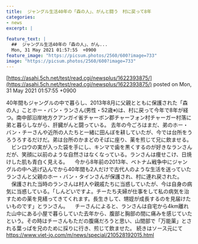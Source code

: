 ```yaml
---
title:  ジャングル生活40年の「森の人」、がんと闘う　村に戻って8年  
categories:
- news
excerpt: |
  
feature_text: |
  ##  ジャングル生活40年の「森の人」、がん...
  Mon, 31 May 2021 01:57:55  +0900
feature_image: "https://picsum.photos/2560/600?image=733"
image: "https://picsum.photos/2560/600?image=733"
---
```


[https://asahi.5ch.net/test/read.cgi/newsplus/1622393875/](https://asahi.5ch.net/test/read.cgi/newsplus/1622393875/)
posted on Mon, 31 May 2021 01:57:55  +0900

<!--more-->

40年間もジャングルの中で暮らし、2013年8月に父親とともに保護された「森の人」ことホー・バン・ランさん(男性・52歳※)は、村に戻って今年で8年が経つ。南中部沿岸地方クアンガイ省チャーボン郡チャーフォン村チャーガー村落に弟と暮らしながら、肝臓がんと闘っている。 去年の今ごろはまだ、弟のホー・バン・チーさんや近所の人たちと一緒に田んぼを耕していたが、今では台所をうろうろするだけだ。弟は台所のかまどのそばに座り、薬を煎じて兄に飲ませる。 　ビンロウの実が入った袋を手にし、キンマで歯を黒くするのが好きなランさんだが、笑顔に以前のような自然さはなくなっている。ランさんは痩せこけ、日焼けした肌も青白く見える。 　今から8年前の2013年、ベトナム戦争中にジャングルの中へ逃げ込んでから40年間も2人だけで古代人のような生活を送っていたランさんと父親のホー・バン・タインさんが保護され、村に連れ戻された。 　保護された当時のランさんは村人や親戚たちに当惑していたが、今は自身の病気に当惑している。「しんどいですよ。チーたち夫婦が仕事をして私の病気を治すための薬を見繕ってきてくれます。長生きして、甥姪が成長するのを見届けたいものです」とランさん。 　チーさんによると、ランさんは自宅から4km離れた山中にある小屋で暮らしていた去年から、腹部と胸部の間に痛みを感じていたという。その時はチーさんもただの腹痛だろうと思い、山間部で「万能薬」とされる葉っぱを兄のために採りに行き、煎じて飲ませた。 続きはソース元にて https://www.viet-jo.com/m/news/special/210528192015.html
